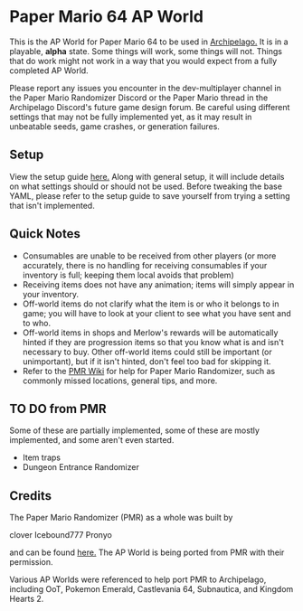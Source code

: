 # Paper Mario 64 AP World
This is the AP World for Paper Mario 64 to be used in [Archipelago.](https://archipelago.gg/) It is in a playable, **alpha** state. Some things will work, some things will not. Things that do work might not work in a way that you would expect from a fully completed AP World. 

Please report any issues you encounter in the dev-multiplayer channel in the Paper Mario Randomizer Discord or the Paper Mario thread in the Archipelago Discord's future game design forum. Be careful using different settings that may not be fully implemented yet, as it may result in unbeatable seeds, game crashes, or generation failures.

## Setup

View the setup guide [here.](https://github.com/JKBSunshine/PMR_APWorld/blob/main/docs/setup_en.md) Along with general setup, it will include details on what settings should or should not be used. Before tweaking the base YAML, please refer to the setup guide to save yourself from trying a setting that isn't implemented.

## Quick Notes

- Consumables are unable to be received from other players (or more accurately, there is no handling for receiving consumables if your inventory is full; keeping them local avoids that problem)
- Receiving items does not have any animation; items will simply appear in your inventory.
- Off-world items do not clarify what the item is or who it belongs to in game; you will have to look at your client to see what you have sent and to who.
- Off-world items in shops and Merlow's rewards will be automatically hinted if they are progression items so that you know what is and isn't necessary to buy. Other off-world items could still be important (or unimportant), but if it isn't hinted, don't feel too bad for skipping it.
- Refer to the [PMR Wiki](https://github.com/icebound777/PMR-SeedGenerator/wiki) for help for Paper Mario Randomizer, such as commonly missed locations, general tips, and more.

## TO DO from PMR

Some of these are partially implemented, some of these are mostly implemented, and some aren't even started.

- Item traps
- Dungeon Entrance Randomizer

## Credits

The Paper Mario Randomizer (PMR) as a whole was built by

clover
Icebound777
Pronyo

and can be found [here.](https://github.com/icebound777/PMR-SeedGenerator) The AP World is being ported from PMR with their permission.

Various AP Worlds were referenced to help port PMR to Archipelago, including OoT, Pokemon Emerald, Castlevania 64, Subnautica, and Kingdom Hearts 2.
